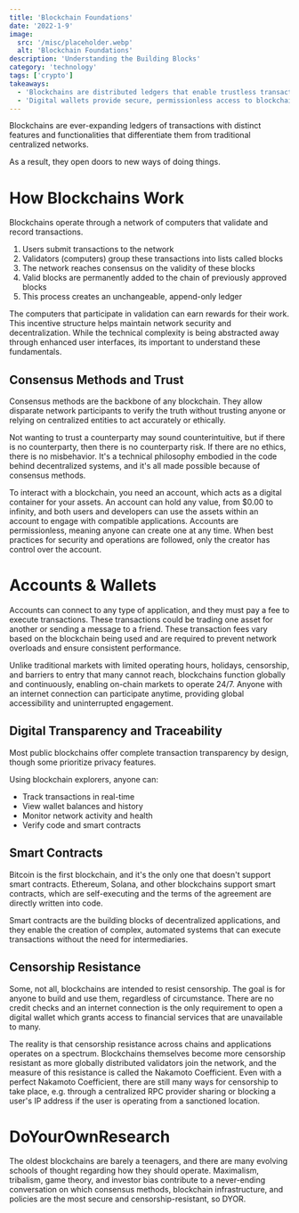 ```yaml
---
title: 'Blockchain Foundations'
date: '2022-1-9'
image:
  src: '/misc/placeholder.webp'
  alt: 'Blockchain Foundations'
description: 'Understanding the Building Blocks'
category: 'technology'
tags: ['crypto']
takeaways:
  - 'Blockchains are distributed ledgers that enable trustless transactions, eliminating the need for centralized intermediaries.'
  - 'Digital wallets provide secure, permissionless access to blockchain networks and the economies built on top of them at all hours of the day.'
---
```


Blockchains are ever-expanding ledgers of transactions with distinct features and functionalities that differentiate them from traditional centralized networks.

As a result, they open doors to new ways of doing things.

# How Blockchains Work

Blockchains operate through a network of computers that validate and record transactions.

1. Users submit transactions to the network
2. Validators (computers) group these transactions into lists called blocks
3. The network reaches consensus on the validity of these blocks
4. Valid blocks are permanently added to the chain of previously approved blocks
5. This process creates an unchangeable, append-only ledger

The computers that participate in validation can earn rewards for their work. This incentive structure helps maintain network security and decentralization. While the technical complexity is being abstracted away through enhanced user interfaces, its important to understand these fundamentals.

## Consensus Methods and Trust

Consensus methods are the backbone of any blockchain. They allow disparate network participants to verify the truth without trusting anyone or relying on centralized entities to act accurately or ethically.

Not wanting to trust a counterparty may sound counterintuitive, but if there is no counterparty, then there is no counterparty risk. If there are no ethics, there is no misbehavior. It's a technical philosophy embodied in the code behind decentralized systems, and it's all made possible because of consensus methods.

To interact with a blockchain, you need an account, which acts as a digital container for your assets. An account can hold any value, from $0.00 to infinity, and both users and developers can use the assets within an account to engage with compatible applications. Accounts are permissionless, meaning anyone can create one at any time. When best practices for security and operations are followed, only the creator has control over the account.

# Accounts & Wallets

Accounts can connect to any type of application, and they must pay a fee to execute transactions. These transactions could be trading one asset for another or sending a message to a friend. These transaction fees vary based on the blockchain being used and are required to prevent network overloads and ensure consistent performance.

Unlike traditional markets with limited operating hours, holidays, censorship, and barriers to entry that many cannot reach, blockchains function globally and continuously, enabling on-chain markets to operate 24/7. Anyone with an internet connection can participate anytime, providing global accessibility and uninterrupted engagement.

## Digital Transparency and Traceability

Most public blockchains offer complete transaction transparency by design, though some prioritize privacy features.

Using blockchain explorers, anyone can:

- Track transactions in real-time
- View wallet balances and history
- Monitor network activity and health
- Verify code and smart contracts

## Smart Contracts

Bitcoin is the first blockchain, and it's the only one that doesn't support smart contracts. Ethereum, Solana, and other blockchains support smart contracts, which are self-executing and the terms of the agreement are directly written into code.

Smart contracts are the building blocks of decentralized applications, and they enable the creation of complex, automated systems that can execute transactions without the need for intermediaries.

## Censorship Resistance

Some, not all, blockchains are intended to resist censorship. The goal is for anyone to build and use them, regardless of circumstance. There are no credit checks and an internet connection is the only requirement to open a digital wallet which grants access to financial services that are unavailable to many.

The reality is that censorship resistance across chains and applications operates on a spectrum. Blockchains themselves become more censorship resistant as more globally distributed validators join the network, and the measure of this resistance is called the Nakamoto Coefficient. Even with a perfect Nakamoto Coefficient, there are still many ways for censorship to take place, e.g. through a centralized RPC provider sharing or blocking a user's IP address if the user is operating from a sanctioned location.

# DoYourOwnResearch

The oldest blockchains are barely a teenagers, and there are many evolving schools of thought regarding how they should operate. Maximalism, tribalism, game theory, and investor bias contribute to a never-ending conversation on which consensus methods, blockchain infrastructure, and policies are the most secure and censorship-resistant, so DYOR.
